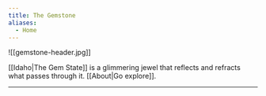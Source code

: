 ```yaml
---
title: The Gemstone
aliases:
  - Home
---
```

![[gemstone-header.jpg]]

[[Idaho|The Gem State]] is a glimmering jewel that reflects and refracts what passes through it. [[About|Go explore]]. 

---
